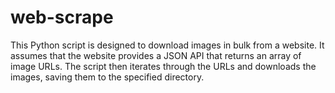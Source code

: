# web-scrape
This Python script is designed to download images in bulk from a website. It assumes that the website provides a JSON API that returns an array of image URLs. The script then iterates through the URLs and downloads the images, saving them to the specified directory.
